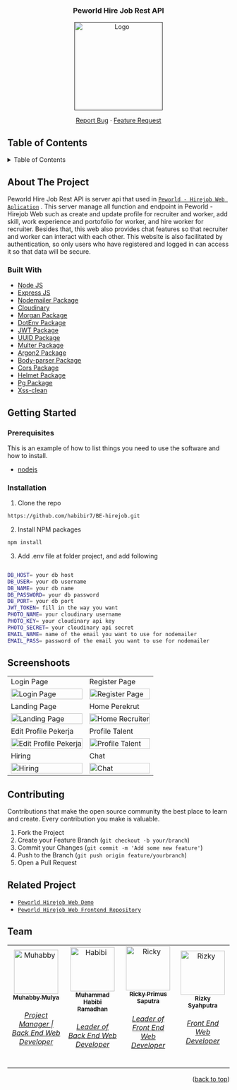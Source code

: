 <br />
<p align="center">

<!-- PROJECT LOGO -->
<br />
<div align="center">
  <h3 align="center">Peworld Hire Job Rest API</h3>
  
  <a href="">
    <img src="https://res.cloudinary.com/dpasid4jl/image/upload/v1717530475/hirejob-peworld-logo/Logo-bg-white_lccbcc.png" alt="Logo" width="200px">
  </a>

  <p align="center">
    <a href="https://github.com/habibir7/BE-hirejob/issues">Report Bug</a>
    ·
    <a href="https://github.com/habibir7/BE-hirejob/issues">Feature Request</a>
  </p>
</div>

<!-- TABLE OF CONTENTS -->

## Table of Contents

<details>
  <summary>Table of Contents</summary>
  <ol>
    <li>
      <a href="#about-the-project">About The Project</a>
      <ul>
        <li><a href="#built-with">Built With</a></li>
      </ul>
    </li>
    <li>
      <a href="#getting-started">Getting Started</a>
      <ul>
        <li><a href="#prerequisites">Prerequisites</a></li>
        <li><a href="#installation">Installation</a></li>
      </ul>
    </li>
    <li><a href="#screenshoots">Screenshots</a></li>
    <li><a href="#contributing">Contributing</a></li>
    <li><a href="#related-project">Related Project</a></li>
    <li><a href="#team">Team</a></li>
  </ol>
</details>

<!-- ABOUT THE PROJECT -->

## About The Project

Peworld Hire Job Rest API is server api that used in [`Peworld - Hirejob Web Aplication`](https://hirejob-project.vercel.app) . This server manage all function and endpoint in Peworld - Hirejob Web such as create and update profile for recruiter and worker, add skill, work experience and portofolio for worker, and hire worker for recruiter. Besides that, this web also provides chat features so that recruiter and worker can interact with each other. This website is also facilitated by authentication, so only users who have registered and logged in can access it so that data will be secure.

### Built With

- [Node JS](https://nodejs.org/en/docs/)
- [Express JS](https://expressjs.com/)
- [Nodemailer Package](https://www.npmjs.com/package/nodemailer)
- [Cloudinary](https://cloudinary.com/)
- [Morgan Package](https://www.npmjs.com/package/morgan)
- [DotEnv Package](https://www.npmjs.com/package/dotenv)
- [JWT Package](https://www.npmjs.com/package/jsonwebtoken)
- [UUID Package](https://www.npmjs.com/package/uuid)
- [Multer Package](https://www.npmjs.com/package/multer)
- [Argon2 Package](https://www.npmjs.com/package/argon2)
- [Body-parser Package](https://www.npmjs.com/package/body-parser)
- [Cors Package](https://www.npmjs.com/package/cors)
- [Helmet Package](https://www.npmjs.com/package/helmet)
- [Pg Package](https://www.npmjs.com/package/pg)
- [Xss-clean](https://www.npmjs.com/package/xss-clean)

<!-- GETTING STARTED -->

## Getting Started

### Prerequisites

This is an example of how to list things you need to use the software and how to install.

- [nodejs](https://nodejs.org/en/download/)

### Installation

1. Clone the repo

```sh
https://github.com/habibir7/BE-hirejob.git
```

2. Install NPM packages

```sh
npm install
```

3. Add .env file at folder project, and add following

```sh

DB_HOST= your db host
DB_USER= your db username
DB_NAME= your db name
DB_PASSWORD= your db password
DB_PORT= your db port
JWT_TOKEN= fill in the way you want
PHOTO_NAME= your cloudinary username
PHOTO_KEY= your cloudinary api key
PHOTO_SECRET= your cloudinary api secret
EMAIL_NAME= name of the email you want to use for nodemailer
EMAIL_PASS= password of the email you want to use for nodemailer

```

<!-- SCREENSHOTS -->

## Screenshoots

<p align="center" display=flex>
    <table>
        <tr>
            <td>Login Page</td>
            <td>Register Page</td>
        </tr>
        <tr>
            <td><image src="https://res.cloudinary.com/dpasid4jl/image/upload/v1717531092/hirejob-peworld-logo/Login_gsfuyb.png" alt="Login Page" width=100%></td>
            <td><image src="https://res.cloudinary.com/dpasid4jl/image/upload/v1717531092/hirejob-peworld-logo/Regist_x5g2fe.png" alt="Register Page" width=100%/></td>
        </tr>
        <tr>
            <td>Landing Page</td>
            <td>Home Perekrut</td>
        </tr>
        <tr>
            <td><image src="https://res.cloudinary.com/dpasid4jl/image/upload/v1717531093/hirejob-peworld-logo/Landing_xj7lpl.png" alt="Landing Page" width=100%></td>
            <td><image src="https://res.cloudinary.com/dpasid4jl/image/upload/v1717531089/hirejob-peworld-logo/Home_Perekrut_ghte5p.png" alt="Home Recruiter" width=100%/></td>
        </tr>
        <tr>
            <td>Edit Profile Pekerja </td>
            <td>Profile Talent</td>
        </tr>
        <tr>
            <td><image src="https://res.cloudinary.com/dpasid4jl/image/upload/v1717531088/hirejob-peworld-logo/Edit_Profile_evvo2x.png" alt="Edit Profile Pekerja" width=100%></td>
            <td><image src="https://res.cloudinary.com/dpasid4jl/image/upload/v1717531090/hirejob-peworld-logo/Profile_Talent_choj9j.png" alt="Profile Talent" width=100%/></td>
        </tr>
        <tr>
            <td>Hiring</td>
            <td>Chat</td>
        </tr>
        <tr>
            <td><image src="https://res.cloudinary.com/dpasid4jl/image/upload/v1717531089/hirejob-peworld-logo/Hiring_am4xsu.png" alt="Hiring" width=100%></td>
            <td><image src="https://res.cloudinary.com/dpasid4jl/image/upload/v1717531088/hirejob-peworld-logo/Chat_wwn3m8.png" alt="Chat" width=100%/></td>
        </tr>
    </table>  
</p>

<!-- CONTRIBUTING -->

## Contributing

Contributions that make the open source community the best place to learn and create. Every contribution you make is valuable.

1. Fork the Project
2. Create your Feature Branch (`git checkout -b your/branch`)
3. Commit your Changes (`git commit -m 'Add some new feature'`)
4. Push to the Branch (`git push origin feature/yourbranch`)
5. Open a Pull Request

<!-- RELATED PROJECT -->

## Related Project

- [`Peworld Hirejob Web Demo`](https://hirejob-project.vercel.app/)
- [`Peworld Hirejob Web Frontend Repository`](https://github.com/rikiprimus/FE-hirejob)

<!-- OUR TEAM -->

## Team

<center>
  <table>
    <tr>
      <td align="center">
        <a href="https://github.com/muhabby">
          <img width="100" src="https://avatars.githubusercontent.com/u/94688759?v=4" alt="Muhabby"><br/>
          <sub><b>Muhabby Mulya</b></sub> <br/>
          <h6>Project Manager | Back End Web Developer</h6>
        </a>
      </td>
      <td align="center">
        <a href="https://github.com/habibir7">
          <img width="100" src="https://avatars.githubusercontent.com/u/45602586?v=4" alt="Habibi"><br/>
          <sub><b>Muhammad Habibi Ramadhan</b></sub> <br/>
          <h6>Leader of Back End Web Developer</h6>
        </a>
      </td>
      <td align="center">
        <a href="https://github.com/rikiprimus">
          <img width="100" src="https://avatars.githubusercontent.com/u/34765525?v=4" alt="Ricky"><br/>
          <sub><b>Ricky Primus Saputra</b></sub> <br/>
          <h6>Leader of Front End Web Developer</h6>
        </a>
      </td>
      <td align="center">
        <a href="https://github.com/ekyourkid">
          <img width="100" src="https://avatars.githubusercontent.com/u/57765757?v=4" alt="Rizky"><br/>
          <sub><b>Rizky Syahputra</b></sub> <br/>
          <h6>Front End Web Developer</h6>
        </a>
      </td>
    </tr>
  </table>
</center>

<p align="right">(<a href="#top">back to top</a>)</p>
